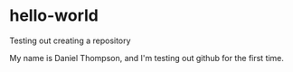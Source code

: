 # hello-world
Testing out creating a repository

My name is Daniel Thompson, and I'm testing out github for the first time.
